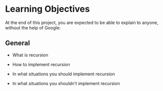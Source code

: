 # Learning Objectives

At the end of this project, you are expected to be able to explain to anyone, without the help of Google:

## General

* What is recursion

* How to implement recursion

* In what situations you should implement recursion

* In what situations you shouldn’t implement recursion
